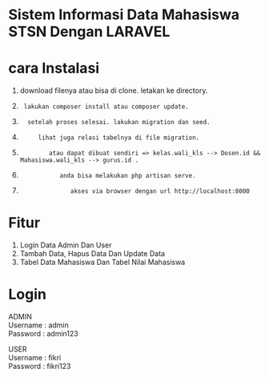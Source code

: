 # Sistem Informasi Data Mahasiswa STSN Dengan LARAVEL
# cara Instalasi
1.  download filenya atau bisa di clone. letakan ke directory.
2.      lakukan composer install atau composer update.
3.       setelah proses selesai. lakukan migration dan seed.
4.          lihat juga relasi tabelnya di file migration.
5.             atau dapat dibuat sendiri => kelas.wali_kls --> Dosen.id && Mahasiswa.wali_kls --> gurus.id .
6.                anda bisa melakukan php artisan serve.
7.                   akses via browser dengan url http://localhost:8000


# Fitur
1. Login Data Admin Dan User
2. Tambah Data, Hapus Data Dan Update Data
3. Tabel Data Mahasiswa Dan Tabel Nilai Mahasiswa
# Login
ADMIN<br />
Username : admin<br />
Password : admin123<br />

USER<br />
Username : fikri<br />
Password : fikri123<br />
